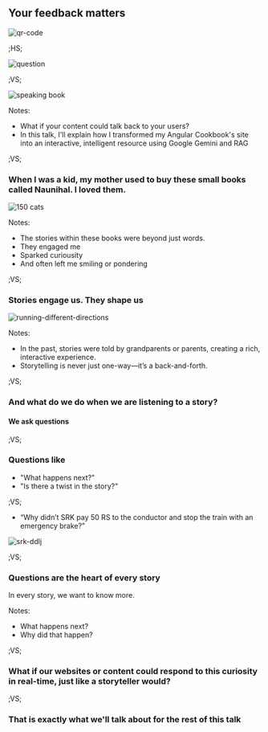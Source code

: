 <!-- .slide: id="qr-code" -->
## Your feedback matters
![qr-code](assets/images/what-if-your-content-could-talk/qr-code.png)

;HS;

<!-- .slide: id="8b55864d421a" -->
 ![question](assets/images/monorepo-with-nx/question.webp) 


;VS;
<!-- .slide: id="5b2c2259486e" -->

![speaking book](assets/images/what-if-your-content-could-talk/speaking-book.png)
<!-- .element: style="width: 600px; margin-inline: auto;" -->

Notes:
- What if your content could talk back to your users?
- In this talk, I'll explain how I transformed my Angular Cookbook's site into an interactive, intelligent resource
using Google Gemini and RAG


;VS;
<!-- .slide: id="d616471ee3e5" -->
 
### When I was a kid, my mother used to buy these small books called Naunihal. I loved them.

![150 cats](assets/images/what-if-your-content-could-talk/naunihal.webp)
<!-- .element: style="height: 500px;" class="fragment" -->

Notes:
- The stories within these books were beyond just words.
- They engaged me
- Sparked curiousity
- And often left me smiling or pondering

;VS;
<!-- .slide: id="cf1c84fe455d" -->
 
### Stories engage us. They shape us

![running-different-directions](assets/images/what-if-your-content-could-talk/story-family-west.webp)
<!-- .element: style="height: 500px;" class="fragment" -->

Notes:
- In the past, stories were told by grandparents or parents, creating a rich, interactive experience. 
- Storytelling is never just one-way—it’s a back-and-forth.

;VS;
<!-- .slide: id="1e38e3cf597a" -->
 

### And what do we do when we are listening to a story?
#### We ask questions
<!-- .element: class="fragment" -->

;VS;

<!-- .slide: id="questions-1" -->

### Questions like

- "What happens next?" <!-- .element: class="fragment" -->
- "Is there a twist in the story?" <!-- .element: class="fragment" -->

;VS;
<!-- .slide id="questions-2" -->
<!-- - “Why didn’t the rabbit just set an alarm before falling asleep in the tortoise and the hare race?” -->
- “Why didn’t SRK pay 50 RS to the conductor and stop the train with an emergency brake?”

<!-- ![rabbit-turtle](assets/images/what-if-your-content-could-talk/rabbit-turtle.png)  -->
![srk-ddlj](assets/images/what-if-your-content-could-talk/srk-ddlj.webp)
<!-- .element: style="height: 500px" -->


;VS;
<!-- .slide: id="15f74ff1790e" -->

### Questions are the heart of every story

In every story, we want to know more.
<!-- .element: class="fragment" -->
Notes:
- What happens next?
- Why did that happen?


;VS;
<!-- .slide: id="what-if" -->
### What if our websites or content could respond to this curiosity in real-time, just like a storyteller would?

;VS;
<!-- .slide: id="that-is-exactly" -->
### That is exactly what we'll talk about for the rest of this talk

